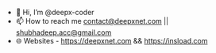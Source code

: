 - 👋 Hi, I’m @deepx-coder
- 📫 How to reach me contact@deepxnet.com || shubhadeep.acc@gmail.com
- 🌐 Websites - https://deepxnet.com && https://insload.com 

<!---
deepx-coder/deepx-coder is a ✨ special ✨ repository because its `README.md` (this file) appears on your GitHub profile.
You can click the Preview link to take a look at your changes.
--->
